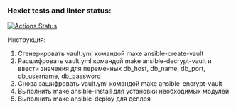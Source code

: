 ### Hexlet tests and linter status:
[![Actions Status](https://github.com/arny-tiger/devops-for-programmers-project-76/actions/workflows/hexlet-check.yml/badge.svg)](https://github.com/arny-tiger/devops-for-programmers-project-76/actions)

Инструкция:

1) Сгенерировать vault.yml командой make ansible-create-vault
2) Расшифровать vault.yml командой make ansible-decrypt-vault и ввести значения для переменных db_host, db_name, db_port, db_username, db_password
3) Снова зашифровать vault.yml командой make ansible-encrypt-vault
4) Выполнить make ansible-install для установки необходимых модулей
5) Выполнить make ansible-deploy для деплоя